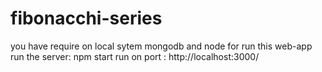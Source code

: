 # fibonacchi-series

you have require on local sytem mongodb and node for run this web-app
run the server: npm start
run on port : http://localhost:3000/
